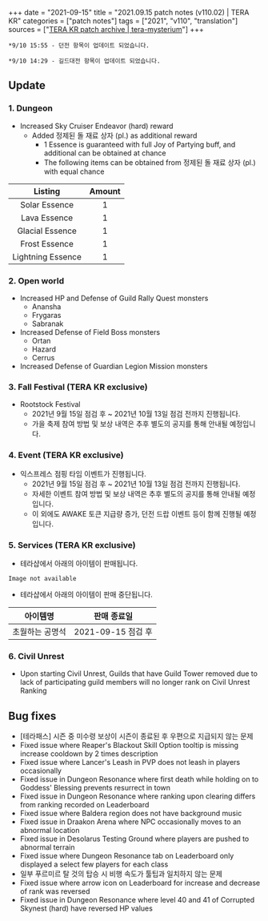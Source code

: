 +++
date = "2021-09-15"
title = "2021.09.15 patch notes (v110.02) | TERA KR"
categories = ["patch notes"]
tags = ["2021", "v110", "translation"]
sources = ["[TERA KR patch archive | tera-mysterium](/ko/patch/2021/v110-02)"]
+++

```
*9/10 15:55 - 던전 항목이 업데이트 되었습니다.

*9/10 14:29 - 길드대전 항목이 업데이트 되었습니다.
```

## Update

### **1.** Dungeon
- Increased Sky Cruiser Endeavor (hard) reward
  - Added 정제된 돌 재료 상자 (pl.) as additional reward
    - 1 Essence is guaranteed with full Joy of Partying buff, and additional can be obtained at chance
    - The following items can be obtained from 정제된 돌 재료 상자 (pl.) with equal chance

| Listing | Amount |
| :-: | :-: |
| Solar Essence | 1 |
| Lava Essence | 1 |
| Glacial Essence | 1 |
| Frost Essence | 1 |
| Lightning Essence | 1 |

### **2.** Open world
- Increased HP and Defense of Guild Rally Quest monsters
  - Anansha
  - Frygaras
  - Sabranak
- Increased Defense of Field Boss monsters
  - Ortan
  - Hazard
  - Cerrus
- Increased Defense of Guardian Legion Mission monsters

### **3.** Fall Festival (TERA KR exclusive)
- Rootstock Festival
  - 2021년 9월 15일 점검 후 ~ 2021년 10월 13일 점검 전까지 진행됩니다.
  - 가을 축제 참여 방법 및 보상 내역은 추후 별도의 공지를 통해 안내될 예정입니다.

### **4.** Event (TERA KR exclusive)
- 익스프레스 점핑 타임 이벤트가 진행됩니다.
  - 2021년 9월 15일 점검 후 ~ 2021년 10월 13일 점검 전까지 진행됩니다.
  - 자세한 이벤트 참여 방법 및 보상 내역은 추후 별도의 공지를 통해 안내될 예정입니다.
  - 이 외에도 AWAKE 토큰 지급량 증가, 던전 드랍 이벤트 등이 함께 진행될 예정입니다.

### **5.** Services (TERA KR exclusive)
- 테라샵에서 아래의 아이템이 판매됩니다.

`Image not available`

- 테라샵에서 아래의 아이템이 판매 중단됩니다.

| 아이템명 | 판매 종료일 |
| :-: | :-: |
| 초월하는 공명석 | 2021-09-15 점검 후 |

### **6.** Civil Unrest
- Upon starting Civil Unrest, Guilds that have Guild Tower removed due to lack of participating guild members will no longer rank on Civil Unrest Ranking

## Bug fixes

- [테라패스] 시즌 중 미수령 보상이 시즌이 종료된 후 우편으로 지급되지 않는 문제
- Fixed issue where Reaper's Blackout Skill Option tooltip is missing increase cooldown by 2 times description
- Fixed issue where Lancer's Leash in PVP does not leash in players occasionally
- Fixed issue in Dungeon Resonance where first death while holding on to Goddess' Blessing prevents resurrect in town
- Fixed issue in Dungeon Resonance where ranking upon clearing differs from ranking recorded on Leaderboard
- Fixed issue where Baldera region does not have background music
- Fixed issue in Draakon Arena where NPC occasionally moves to an abnormal location
- Fixed issue in Desolarus Testing Ground where players are pushed to abnormal terrain
- Fixed issue where Dungeon Resonance tab on Leaderboard only displayed a select few players for each class
- 일부 푸르미르 탈 것의 탑승 시 비행 속도가 툴팁과 일치하지 않는 문제
- Fixed issue where arrow icon on Leaderboard for increase and decrease of rank was reversed
- Fixed issue in Dungeon Resonance where level 40 and 41 of Corrupted Skynest (hard) have reversed HP values
